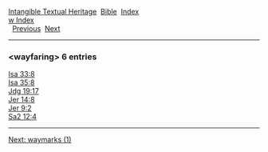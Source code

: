 [Intangible Textual Heritage](../../index)  [Bible](../index) 
[Index](index)   
[w Index](_w_)  
  [Previous](c12299)  [Next](c12301) 

------------------------------------------------------------------------

### &lt;wayfaring&gt; 6 entries

[Isa 33:8](../kjv/isa033.htm#008)  
[Isa 35:8](../kjv/isa035.htm#008)  
[Jdg 19:17](../kjv/jdg019.htm#017)  
[Jer 14:8](../kjv/jer014.htm#008)  
[Jer 9:2](../kjv/jer009.htm#002)  
[Sa2 12:4](../kjv/sa2012.htm#004)  

------------------------------------------------------------------------

[Next: waymarks (1)](c12301)
